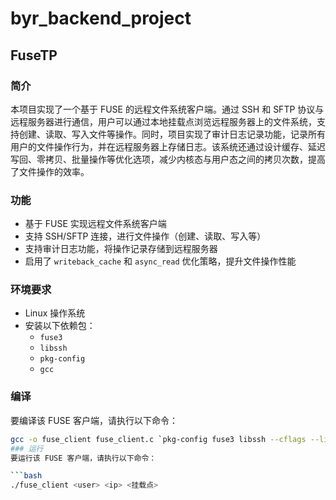 # byr_backend_project
## FuseTP

### 简介
本项目实现了一个基于 FUSE 的远程文件系统客户端。通过 SSH 和 SFTP 协议与远程服务器进行通信，用户可以通过本地挂载点浏览远程服务器上的文件系统，支持创建、读取、写入文件等操作。同时，项目实现了审计日志记录功能，记录所有用户的文件操作行为，并在远程服务器上存储日志。该系统还通过设计缓存、延迟写回、零拷贝、批量操作等优化选项，减少内核态与用户态之间的拷贝次数，提高了文件操作的效率。

### 功能
- 基于 FUSE 实现远程文件系统客户端
- 支持 SSH/SFTP 连接，进行文件操作（创建、读取、写入等）
- 支持审计日志功能，将操作记录存储到远程服务器
- 启用了 `writeback_cache` 和 `async_read` 优化策略，提升文件操作性能

### 环境要求
- Linux 操作系统
- 安装以下依赖包：
  - `fuse3`
  - `libssh`
  - `pkg-config`
  - `gcc`

### 编译
要编译该 FUSE 客户端，请执行以下命令：

```bash
gcc -o fuse_client fuse_client.c `pkg-config fuse3 libssh --cflags --libs` -D_FILE_OFFSET_BITS=64
### 运行
要运行该 FUSE 客户端，请执行以下命令：

```bash
./fuse_client <user> <ip> <挂载点>
